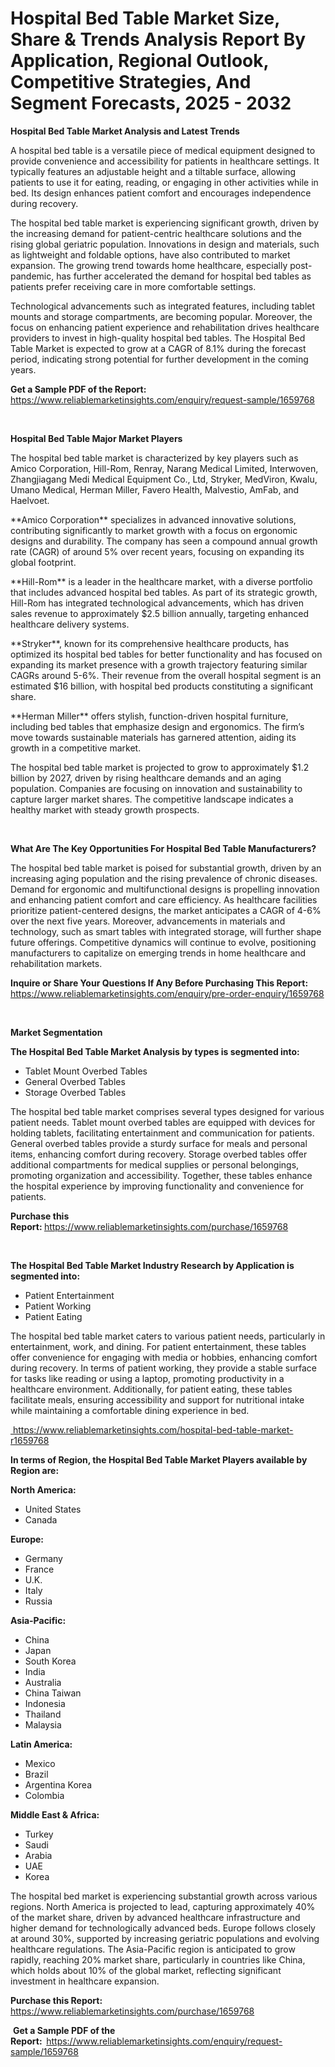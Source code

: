 <p><h1>Hospital Bed Table Market Size, Share & Trends Analysis Report By Application, Regional Outlook, Competitive Strategies, And Segment Forecasts, 2025 - 2032</h1></p><p><strong>Hospital Bed Table Market Analysis and Latest Trends</strong></p>
<p><p>A hospital bed table is a versatile piece of medical equipment designed to provide convenience and accessibility for patients in healthcare settings. It typically features an adjustable height and a tiltable surface, allowing patients to use it for eating, reading, or engaging in other activities while in bed. Its design enhances patient comfort and encourages independence during recovery.</p><p>The hospital bed table market is experiencing significant growth, driven by the increasing demand for patient-centric healthcare solutions and the rising global geriatric population. Innovations in design and materials, such as lightweight and foldable options, have also contributed to market expansion. The growing trend towards home healthcare, especially post-pandemic, has further accelerated the demand for hospital bed tables as patients prefer receiving care in more comfortable settings.</p><p>Technological advancements such as integrated features, including tablet mounts and storage compartments, are becoming popular. Moreover, the focus on enhancing patient experience and rehabilitation drives healthcare providers to invest in high-quality hospital bed tables. The Hospital Bed Table Market is expected to grow at a CAGR of 8.1% during the forecast period, indicating strong potential for further development in the coming years.</p></p>
<p><strong>Get a Sample PDF of the Report:&nbsp;</strong> <a href="https://www.reliablemarketinsights.com/enquiry/request-sample/1659768?utm_campaign=3321&utm_medium=2&utm_source=Github&utm_content=ia&utm_term=15042025&utm_id=hospital-bed-table">https://www.reliablemarketinsights.com/enquiry/request-sample/1659768</a></p>
<p>&nbsp;</p>
<p><strong>Hospital Bed Table Major Market Players</strong></p>
<p><p>The hospital bed table market is characterized by key players such as Amico Corporation, Hill-Rom, Renray, Narang Medical Limited, Interwoven, Zhangjiagang Medi Medical Equipment Co., Ltd, Stryker, MedViron, Kwalu, Umano Medical, Herman Miller, Favero Health, Malvestio, AmFab, and Haelvoet. </p><p>**Amico Corporation** specializes in advanced innovative solutions, contributing significantly to market growth with a focus on ergonomic designs and durability. The company has seen a compound annual growth rate (CAGR) of around 5% over recent years, focusing on expanding its global footprint.</p><p>**Hill-Rom** is a leader in the healthcare market, with a diverse portfolio that includes advanced hospital bed tables. As part of its strategic growth, Hill-Rom has integrated technological advancements, which has driven sales revenue to approximately $2.5 billion annually, targeting enhanced healthcare delivery systems.</p><p>**Stryker**, known for its comprehensive healthcare products, has optimized its hospital bed tables for better functionality and has focused on expanding its market presence with a growth trajectory featuring similar CAGRs around 5-6%. Their revenue from the overall hospital segment is an estimated $16 billion, with hospital bed products constituting a significant share.</p><p>**Herman Miller** offers stylish, function-driven hospital furniture, including bed tables that emphasize design and ergonomics. The firm’s move towards sustainable materials has garnered attention, aiding its growth in a competitive market.</p><p>The hospital bed table market is projected to grow to approximately $1.2 billion by 2027, driven by rising healthcare demands and an aging population. Companies are focusing on innovation and sustainability to capture larger market shares. The competitive landscape indicates a healthy market with steady growth prospects.</p></p>
<p>&nbsp;</p>
<p><strong>What Are The Key Opportunities For Hospital Bed Table Manufacturers?</strong></p>
<p><p>The hospital bed table market is poised for substantial growth, driven by an increasing aging population and the rising prevalence of chronic diseases. Demand for ergonomic and multifunctional designs is propelling innovation and enhancing patient comfort and care efficiency. As healthcare facilities prioritize patient-centered designs, the market anticipates a CAGR of 4-6% over the next five years. Moreover, advancements in materials and technology, such as smart tables with integrated storage, will further shape future offerings. Competitive dynamics will continue to evolve, positioning manufacturers to capitalize on emerging trends in home healthcare and rehabilitation markets.</p></p>
<p><strong>Inquire or Share Your Questions If Any Before Purchasing This Report:</strong> <a href="https://www.reliablemarketinsights.com/enquiry/pre-order-enquiry/1659768?utm_campaign=3321&utm_medium=2&utm_source=Github&utm_content=ia&utm_term=15042025&utm_id=hospital-bed-table">https://www.reliablemarketinsights.com/enquiry/pre-order-enquiry/1659768</a></p>
<p>&nbsp;</p>
<p><strong>Market Segmentation</strong></p>
<p><strong>The Hospital Bed Table Market Analysis by types is segmented into:</strong></p>
<p><ul><li>Tablet Mount Overbed Tables</li><li>General Overbed Tables</li><li>Storage Overbed Tables</li></ul></p>
<p><p>The hospital bed table market comprises several types designed for various patient needs. Tablet mount overbed tables are equipped with devices for holding tablets, facilitating entertainment and communication for patients. General overbed tables provide a sturdy surface for meals and personal items, enhancing comfort during recovery. Storage overbed tables offer additional compartments for medical supplies or personal belongings, promoting organization and accessibility. Together, these tables enhance the hospital experience by improving functionality and convenience for patients.</p></p>
<p><strong>Purchase this Report:&nbsp;</strong><a href="https://www.reliablemarketinsights.com/purchase/1659768?utm_campaign=3321&utm_medium=2&utm_source=Github&utm_content=ia&utm_term=15042025&utm_id=hospital-bed-table">https://www.reliablemarketinsights.com/purchase/1659768</a></p>
<p>&nbsp;</p>
<p><strong>The Hospital Bed Table Market Industry Research by Application is segmented into:</strong></p>
<p><ul><li>Patient Entertainment</li><li>Patient Working</li><li>Patient Eating</li></ul></p>
<p><p>The hospital bed table market caters to various patient needs, particularly in entertainment, work, and dining. For patient entertainment, these tables offer convenience for engaging with media or hobbies, enhancing comfort during recovery. In terms of patient working, they provide a stable surface for tasks like reading or using a laptop, promoting productivity in a healthcare environment. Additionally, for patient eating, these tables facilitate meals, ensuring accessibility and support for nutritional intake while maintaining a comfortable dining experience in bed.</p></p>
<p><a href="https://www.reliablemarketinsights.com/hospital-bed-table-market-r1659768?utm_campaign=3321&utm_medium=2&utm_source=Github&utm_content=ia&utm_term=15042025&utm_id=hospital-bed-table">&nbsp;https://www.reliablemarketinsights.com/hospital-bed-table-market-r1659768</a></p>
<p><strong>In terms of Region, the Hospital Bed Table Market Players available by Region are:</strong></p>
<p>
    <p> <strong> North America: </strong>
        <ul>
            <li>United States</li>
            <li>Canada</li>
        </ul>
        </p> 
    <p> <strong> Europe: </strong>
        <ul>
            <li>Germany</li>
            <li>France</li>
            <li>U.K.</li>
            <li>Italy</li>
            <li>Russia</li>
        </ul>
        </p> 
    <p> <strong> Asia-Pacific: </strong>
        <ul>
            <li>China</li>
            <li>Japan</li>
            <li>South Korea</li>
            <li>India</li>
            <li>Australia</li>
            <li>China Taiwan</li>
            <li>Indonesia</li>
            <li>Thailand</li>
            <li>Malaysia</li>
        </ul>
        </p> 
    <p> <strong> Latin America: </strong>
        <ul>
            <li>Mexico</li>
            <li>Brazil</li>
            <li>Argentina Korea</li>
            <li>Colombia</li>
        </ul>
        </p> 
    <p> <strong> Middle East & Africa: </strong>
        <ul>
            <li>Turkey</li>
            <li>Saudi</li>
            <li>Arabia</li>
            <li>UAE</li>
            <li>Korea</li>
        </ul>
    </p>
    </p>
<p><p>The hospital bed market is experiencing substantial growth across various regions. North America is projected to lead, capturing approximately 40% of the market share, driven by advanced healthcare infrastructure and higher demand for technologically advanced beds. Europe follows closely at around 30%, supported by increasing geriatric populations and evolving healthcare regulations. The Asia-Pacific region is anticipated to grow rapidly, reaching 20% market share, particularly in countries like China, which holds about 10% of the global market, reflecting significant investment in healthcare expansion.</p></p>
<p><strong>Purchase this Report: </strong><a href="https://www.reliablemarketinsights.com/purchase/1659768?utm_campaign=3321&utm_medium=2&utm_source=Github&utm_content=ia&utm_term=15042025&utm_id=hospital-bed-table">https://www.reliablemarketinsights.com/purchase/1659768</a></p>
<p>&nbsp;<strong>Get a Sample PDF of the Report:&nbsp;&nbsp;</strong><a href="https://www.reliablemarketinsights.com/enquiry/request-sample/1659768?utm_campaign=3321&utm_medium=2&utm_source=Github&utm_content=ia&utm_term=15042025&utm_id=hospital-bed-table">https://www.reliablemarketinsights.com/enquiry/request-sample/1659768</a></p>
<p><strong></strong></p>
<p><p></p><p></p><p></p></p>